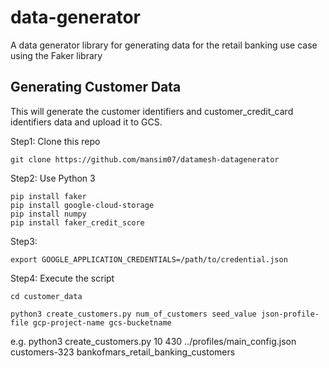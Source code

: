 # data-generator
A data generator library for generating data for the retail banking use case using the Faker library

## Generating Customer Data 
This will generate the customer identifiers and customer_credit_card identifiers data and upload it to GCS. 

Step1: Clone this repo 

```
git clone https://github.com/mansim07/datamesh-datagenerator
```

Step2: Use Python 3

```
pip install faker
pip install google-cloud-storage
pip install numpy
pip install faker_credit_score
```

Step3: 

```
export GOOGLE_APPLICATION_CREDENTIALS=/path/to/credential.json
```

Step4: Execute the script 

```
cd customer_data

python3 create_customers.py num_of_customers seed_value json-profile-file gcp-project-name gcs-bucketname
```

e.g. 
python3 create_customers.py 10 430 ../profiles/main_config.json customers-323 bankofmars_retail_banking_customers